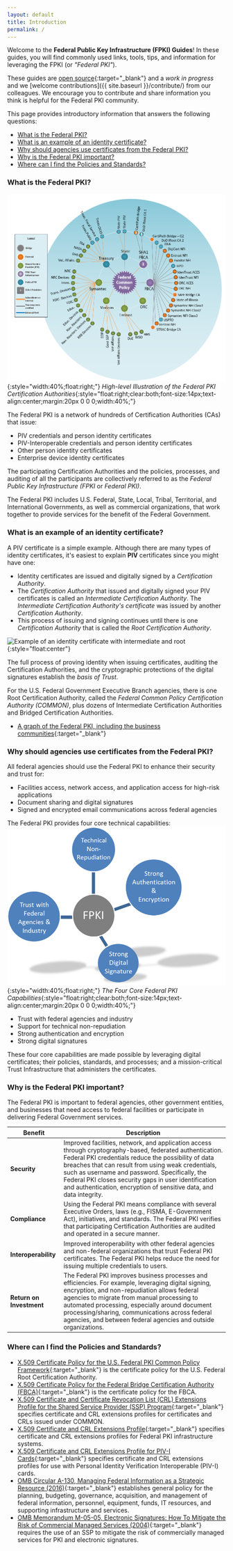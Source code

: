 ```yaml
---
layout: default
title: Introduction
permalink: /
---
```

Welcome to the **Federal Public Key Infrastructure (FPKI) Guides**! In these guides, you will find commonly used links, tools, tips, and information for leveraging the FPKI (or _"Federal PKI"_).  

These guides are [open source](https://github.com/gsa/fpki-guides){:target="_blank"} and a _work in progress_ and we [welcome contributions]({{ site.baseurl }}/contribute/) from our colleagues.  We encourage you to contribute and share information you think is helpful for the Federal PKI community.

This page provides introductory information that answers the following questions:

- [What is the Federal PKI?](#what-is-the-federal-pki)
- [What is an example of an identity certificate?](#what-is-an-example-of-an-identity-certificate)
- [Why should agencies use certificates from the Federal PKI?](#why-should-agencies-use-certificates-from-the-federal-pki)
- [Why is the Federal PKI important?](#why-is-the-federal-pki-important)
- [Where can I find the Policies and Standards?](#where-can-i-find-the-policies-and-standards)


### What is the Federal PKI?
![Image of the Federal PKI Certification Authorities](img/Intro-image3.png){:style="width:40%;float:right;"}
*High-level Illustration of the Federal PKI Certification Authorities*{:style="float:right;clear:both;font-size:14px;text-align:center;margin:20px 0 0 0;width:40%;"}

The Federal PKI is a network of hundreds of Certification Authorities (CAs) that issue:

- PIV credentials and person identity certificates
- PIV-Interoperable credentials and person identity certificates
- Other person identity certificates
- Enterprise device identity certificates

The participating Certification Authorities and the policies, processes, and auditing of all the participants are collectively referred to as the _Federal Public Key Infrastructure (FPKI_ or _Federal PKI)_.

The Federal PKI includes U.S. Federal, State, Local, Tribal, Territorial, and International Governments, as well as commercial organizations, that work together to provide services for the benefit of the Federal Government.


### What is an example of an identity certificate?
A PIV certificate is a simple example.  Although there are many types of identity certificates, it's easiest to explain **PIV** certificates since you might have one:

* Identity certificates are issued and digitally signed by a _Certification Authority_.  
* The _Certification Authority_ that issued and digitally signed your PIV certificates is called an _Intermediate Certification Authority_. The _Intermediate Certification Authority's certificate_ was issued by another _Certification Authority_.  
* This process of issuing and signing continues until there is one _Certification Authority_ that is called the _Root Certification Authority_.

![Example of an identity certificate with intermediate and root]({{site.baseurl}}/img/pivcertificatechain_small.png){:style="float:center"}

The full process of proving identity when issuing certificates, auditing the Certification Authorities, and the cryptographic protections of the digital signatures establish the _basis of Trust_.

For the U.S. Federal Government Executive Branch agencies, there is one Root Certification Authority, called the _Federal Common Policy Certification Authority (COMMON)_, plus dozens of Intermediate Certification Authorities and Bridged Certification Authorities.  

*  [A graph of the Federal PKI, including the business communities](https://fpki.idmanagement.gov/tools/fpkigraph/){:target="_blank"}


### Why should agencies use certificates from the Federal PKI?

All federal agencies should use the Federal PKI to enhance their security and trust for:

* Facilities access, network access, and application access for high-risk applications 
* Document sharing and digital signatures
* Signed and encrypted email communications across federal agencies

The Federal PKI provides four core technical capabilities:
![Illustration of the four core FPKI capabilities](img/fpki-core.png){:style="width:40%;float:right;"}
*The Four Core Federal PKI Capabilities*{:style="float:right;clear:both;font-size:14px;text-align:center;margin:20px 0 0 0;width:40%;"}

* Trust with federal agencies and industry
* Support for technical non-repudiation
* Strong authentication and encryption
* Strong digital signatures

These four core capabilities are made possible by leveraging digital certificates; their policies, standards, and processes; and a mission-critical Trust Infrastructure that administers the certificates. 


### Why is the Federal PKI important?

The Federal PKI is important to federal agencies, other government entities, and businesses that need access to federal facilities or participate in delivering Federal Government services.    

|**Benefit**|**Description**|
|-----------|---------------|
|**Security**| Improved facilities, network, and application access through cryptography-based, federated authentication. Federal PKI credentials reduce the possibility of data breaches that can result from using weak credentials, such as username and password. Specifically, the Federal PKI closes security gaps in user identification and authentication, encryption of sensitive data, and data integrity. |
|**Compliance**| Using the Federal PKI means compliance with several Executive Orders, laws (e.g., FISMA, E-Government Act), initiatives, and standards. The Federal PKI verifies that participating Certification Authorities are audited and operated in a secure manner.|
|**Interoperability**| Improved interoperability with other federal agencies and non-federal organizations that trust Federal PKI certificates. The Federal PKI helps reduce the need for issuing multiple credentials to users.|
|**Return on Investment**| The Federal PKI improves business processes and efficiencies.  For example, leveraging digital signing, encryption, and non-repudiation allows federal agencies to migrate from manual processing to automated processing, especially around document processing/sharing, communications across federal agencies, and between federal agencies and outside organizations.  


### Where can I find the Policies and Standards?

* [X.509 Certificate Policy for the U.S. Federal PKI Common Policy Framework](https://www.idmanagement.gov/wp-content/uploads/sites/1171/uploads/fpki-x509-cert-policy-common.pdf){:target="_blank"} is the certificate policy for the U.S. Federal Root Certification Authority.
* [X.509 Certificate Policy for the Federal Bridge Certification Authority (FBCA)](https://www.idmanagement.gov/wp-content/uploads/sites/1171/uploads/fpki-x509-cert-policy-fbca.pdf){:target="_blank"} is the certificate policy for the FBCA.
* [X.509 Certificate and Certificate Revocation List (CRL) Extensions Profile for the Shared Service Provider (SSP) Program](http://www.idmanagement.gov/wp-content/uploads/sites/1171/uploads/fpki-x509-cert-profile-ssp.pdf){:target="_blank"} specifies certificate and CRL extensions profiles for certificates and CRLs issued under COMMON.
* [X.509 Certificate and CRL Extensions Profile](http://www.idmanagement.gov/wp-content/uploads/sites/1171/uploads/fpki-x509-cert-profiles-fbca.pdf){:target="_blank"} specifies certificate and CRL extensions profiles for Federal PKI infrastructure systems.
* [X.509 Certificate and CRL Extensions Profile for PIV-I Cards](http://www.idmanagement.gov/wp-content/uploads/sites/1171/uploads/fpki-x509-cert-profiles-pivi.pdf){:target="_blank"} specifies certificate and CRL extensions profiles for use with Personal Identity Verification Interoperable (PIV-I) cards.
* [OMB Circular A-130, Managing Federal Information as a Strategic Resource (2016)](https://www.whitehouse.gov/sites/whitehouse.gov/files/omb/circulars/A130/a130revised.pdf){:target="_blank"} establishes general policy for the planning, budgeting, governance, acquisition, and management of federal information, personnel, equipment, funds, IT resources, and supporting infrastructure and services.
* [OMB Memorandum M-05-05, Electronic Signatures:  How To Mitigate the Risk of Commercial Managed Services (2004)](https://www.whitehouse.gov/sites/whitehouse.gov/files/omb/memoranda/2005/m05-05.pdf){:target="_blank"} requires the use of an SSP to mitigate the risk of commercially managed services for PKI and electronic signatures.
